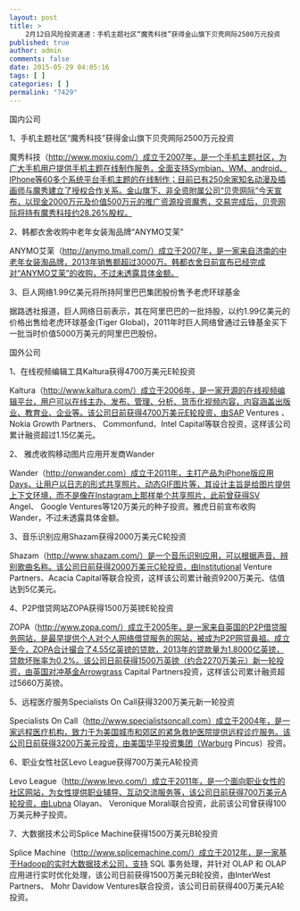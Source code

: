 ```yaml
---
layout: post
title: >
    2月12日风险投资速递：手机主题社区“魔秀科技”获得金山旗下贝壳网际2500万元投资
published: true
author: admin
comments: false
date: 2015-05-29 04:05:16
tags: [ ]
categories: [ ]
permalink: "7429"
---
```



国内公司

1、手机主题社区“魔秀科技”获得金山旗下贝壳网际2500万元投资

魔秀科技（http://www.moxiu.com/）成立于2007年，是一个手机主题社区，为广大手机用户提供手机主题在线制作服务，全面支持Symbian、WM、android、IPhone等60多个系统平台手机主题的在线制作；目前已有250余家知名动漫及插画师与魔秀建立了授权合作关系。金山旗下、非全资附属公司“贝壳网际”今天宣布，以现金2000万元及价值500万元的推广资源投资魔秀，交易完成后，贝壳网际将持有魔秀科技约28.26%股权。

2、韩都衣舍收购中老年女装淘品牌“ANYMO艾茉”

ANYMO艾茉（http://anymo.tmall.com/）成立于2007年，是一家来自济南的中老年女装淘品牌，2013年销售额超过3000万。韩都衣舍日前宣布已经完成对“ANYMO艾茉”的收购，不过未透露具体金额。

3、巨人网络1.99亿美元将所持阿里巴巴集团股份售予老虎环球基金

据路透社报道，巨人网络日前表示，其在阿里巴巴的一批持股，以约1.99亿美元的价格出售给老虎环球基金(Tiger Global)，2011年时巨人网络曾通过云锋基金买下一批当时价值5000万美元的阿里巴巴股份。

国外公司

1、在线视频编辑工具Kaltura获得4700万美元E轮投资

Kaltura（http://www.kaltura.com/）成立于2006年，是一家开源的在线视频编辑平台，用户可以在线主办、发布、管理、分析、货币化视频内容，内容涵盖出版业、教育业、企业等。该公司日前获得4700万美元E轮投资，由SAP Ventures 、Nokia Growth Partners、 Commonfund、Intel Capital等联合投资，这样该公司累计融资超过1.15亿美元。

2、 雅虎收购移动图片应用开发商Wander

Wander（http://onwander.com）成立于2011年，主打产品为iPhone版应用Days，让用户以日志的形式共享照片、动态GIF图片等，其设计主旨是给图片提供上下文环境，而不是像在Instagram上那样单个共享照片，此前曾获得SV Angel、 Google Ventures等120万美元的种子投资。雅虎日前宣布收购Wander，不过未透露具体金额。

3、音乐识别应用Shazam获得2000万美元C轮投资

Shazam（http://www.shazam.com/）是一个音乐识别应用，可以根据声音、辨别歌曲名称。该公司日前获得2000万美元C轮投资，由Institutional Venture Partners、Acacia Capital等联合投资，这样该公司累计融资9200万美元、估值达到5亿美元。

4、P2P借贷网站ZOPA获得1500万英镑E轮投资

ZOPA（http://www.zopa.com/）成立于2005年，是一家来自英国的P2P借贷服务网站，是最早提供个人对个人网络借贷服务的网站，被成为P2P网贷鼻祖。成立至今，ZOPA合计撮合了4.55亿英镑的贷款，2013年的贷款量为1.8000亿英镑，贷款坏账率为0.2%。该公司日前获得1500万英镑（约合2270万美元）新一轮投资，由英国对冲基金Arrowgrass Capital Partners投资，这样该公司累计融资超过5660万英镑。

5、远程医疗服务Specialists On Call获得3200万美元新一轮投资

Specialists On Call（http://www.specialistsoncall.com）成立于2004年，是一家远程医疗机构，致力于为美国城市和郊区的紧急救护医院提供远程诊疗服务。该公司日前获得3200万美元投资，由美国华平投资集团（Warburg Pincus）投资。

6、职业女性社区Levo League获得700万美元A轮投资

Levo League（http://www.levo.com/）成立于2011年，是一个面向职业女性的社区网站，为女性提供职业辅导、互动交流服务等，该公司日前获得700万美元A轮投资，由Lubna Olayan、 Veronique Morali联合投资，此前该公司曾获得100万美元种子投资。

7、大数据技术公司Splice Machine获得1500万美元B轮投资

Splice Machine（http://www.splicemachine.com/）成立于2012年，是一家基于Hadoop的实时大数据技术公司，支持 SQL 事务处理，并针对 OLAP 和 OLAP 应用进行实时优化处理，该公司日前获得1500万美元B轮投资，由InterWest Partners、 Mohr Davidow Ventures联合投资，该公司日前获得400万美元A轮投资。